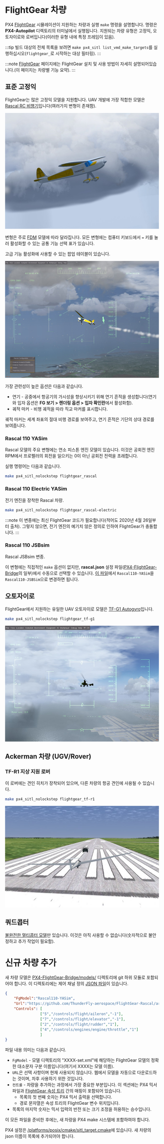 # FlightGear 차량

PX4 [FlightGear](../simulation/flightgear.md) 시뮬레이션이 지원하는 차량과 실행 `make` 명령을 설명합니다. 명령은 **PX4-Autopilot** 디렉토리의 터미널에서 실행됩니다. 지원되는 차량 유형은 고정익, 오토자이로와 로버입니다(이러한 유형 내에 특정 프레임이 있음).

:::tip
빌드 대상의 전체 목록을 보려면 `make px4_sitl list_vmd_make_targets`를 실행하십시오(`flightgear_`로 시작하는 대상 필터링).
:::

:::note
[FlightGear](../simulation/flightgear.md) 페이지에는 FlightGear 설치 및 사용 방법이 자세히 설명되어있습니다.(이 페이지는 차량별 기능 요약).
:::

<a id="standard_plane"></a>

## 표준 고정익

FlightGear는 많은 고정익 모델을 지원합니다. UAV 개발에 가장 적합한 모델은 [Rascal RC 비행기](https://github.com/ThunderFly-aerospace/FlightGear-Rascal)입니다(여러가지 변형이 존재함).

![FlightGear의 Rascal 고정익](../../assets/simulation/flightgear/vehicles/rascal110.jpg)

변형은 주로 [FDM](http://wiki.flightgear.org/Flight_Dynamics_Model) 모델에 따라 달라집니다. 모든 변형에는 컴퓨터 키보드에서 `=` 키를 눌러 활성화할 수 있는 공통 기능 선택 표가 있습니다.

고급 기능 활성화에 사용할 수 있는 팝업 테이블이 있습니다.

![Rascal 비행기 FlightGear 고급 옵션](../../assets/simulation/flightgear/vehicles/rascal_options.jpg)

가장 관련성이 높은 옵션은 다음과 같습니다.

* 연기 - 공중에서 항공기의 가시성을 향상시키기 위해 연기 흔적을 생성합니다(연기와 입자 옵션은 **FG 보기 > 렌더링 옵션 > 입자 확인란**에서 활성화함).
* 궤적 마커 - 비행 궤적을 따라 직교 마커를 표시합니다.

궤적 마커는 세계 좌표의 절대 비행 경로를 보여주고, 연기 흔적은 기단의 상대 경로를 보여줍니다.

### Rascal 110 YASim

Rascal 모델의 주요 변형에는 연소 피스톤 엔진 모델이 있습니다. 이것은 공회전 엔진 RPM에서 프로펠러의 회전을 일으키는 0이 아닌 공회전 전력을 초래합니다.

실행 명령어는 다음과 같습니다.

```sh
make px4_sitl_nolockstep flightgear_rascal
```


### Rascal 110 Electric YASim

전기 엔진을 장착한 Rascal 차량.

```sh
make px4_sitl_nolockstep flightgear_rascal-electric
```

:::note
이 변종에는 최신 FlightGear 코드가 필요합니다(적어도 2020년 4월 26일부터 출처). 그렇지 않으면, 전기 엔진의 예기치 않은 정의로 인하여 FlightGear가 충돌합니다.
:::

### Rascal 110 JSBsim

Rascal JSBsim 변종.

이 변형에는 직접적인 `make` 옵션이 없지만, **rascal.json** 설정 파일([PX4-FlightGear-Bridge](https://github.com/ThunderFly-aerospace/PX4-FlightGear-Bridge)의 일부)에서 수동으로 선택할 수 있습니다. [이 파일](https://github.com/ThunderFly-aerospace/PX4-FlightGear-Bridge/blob/master/models/rascal.json#L2)에서 `Rascal110-YASim`을 `Rascal110-JSBSim`으로 변경하면 됩니다.

<a id="autogyro"></a>

## 오토자이로

FlightGear에서 지원하는 유일한 UAV 오토자이로 모델은 [TF-G1 Autogyro](https://github.com/ThunderFly-aerospace/TF-G1)입니다.

```sh
make px4_sitl_nolockstep flightgear_tf-g1
```

![FlightGear의 TF-G1](../../assets/simulation/flightgear/vehicles/tf-g1.jpg)

<a id="ugv"></a>

## Ackerman 차량 (UGV/Rover)

### TF-R1 지상 지원 로버

이 로버에는 견인 히치가 장착되어 있으며, 다른 차량의 항공 견인에 사용될 수 있습니다.

```sh
make px4_sitl_nolockstep flightgear_tf-r1
```

![FlightGear의 TF-R1 로버](../../assets/simulation/flightgear/vehicles/tf-r1_towing.jpg)

<a id="quadrotor"></a>

## 쿼드콥터

[불완전한 멀티콥터 모델](https://github.com/ThunderFly-aerospace/FlightGear-TF-Mx1)만 있습니다. 이것은 아직 사용할 수 없습니다(숫자적으로 불안정하고 추가 작업이 필요함).


# 신규 차량 추가

새 차량 모델은 [PX4-FlightGear-Bridge/models/](https://github.com/PX4/PX4-FlightGear-Bridge/tree/master/models) 디렉토리에 git 하위 모듈로 포함되어야 합니다. 이 디렉토리에는 제어 채널 정의 [JSON 파일](https://github.com/PX4/PX4-FlightGear-Bridge/blob/master/models/rascal.json)이 있습니다.

```json
{
    "FgModel":"Rascal110-YASim",
    "Url":"https://github.com/ThunderFly-aerospace/FlightGear-Rascal/archive/master.zip",
    "Controls": [
                ["5","/controls/flight/aileron","-1"],
                ["7","/controls/flight/elevator","-1"],
                ["2","/controls/flight/rudder","1"],
                ["4","/controls/engines/engine/throttle","1"]
                ]
}
```

파일 내용 의미는 다음과 같습니다.

* `FgModel` - 모델 디렉토리의 "XXXX-set.xml"에 해당하는 FlightGear 모델의 정확한 대소문자 구분 이름입니다(여기서 XXXX는 모델 이름).
* `URL`은 선택 사항이며 현재 사용되지 않습니다. 웹에서 모델을 자동으로 다운로드하는 것이며, 차후 사용하기 위한 것입니다.
* `컨트롤` - 차량을 추가하는 과정에서 가장 중요한 부분입니다. 이 섹션에는 PX4 믹서 파일과 [FlightGear 속성 트리](http://wiki.flightgear.org/Property_tree) 간의 매핑이 포함되어 있습니다.
  * 목록의 첫 번째 숫자는 PX4 믹서 출력을 선택합니다.
  * 경로 문자열은 속성 트리의 FlightGear 변수 위치입니다.
 * 목록의 마지막 숫자는 믹서 입력의 반전 또는 크기 조정을 허용하는 승수입니다.

이 모든 파일을 준비한 후에는, 새 차량을 PX4 make 시스템에 포함하여야 합니다.

PX4 설정은 [/platforms/posix/cmake/sitl_target.cmake](https://github.com/PX4/PX4-Autopilot/blob/c5341da8137f460c84f47f0e38293667ea69a6cb/platforms/posix/cmake/sitl_target.cmake#L164-L171)에 있습니다. 새 차량의 json 이름이 목록에 추가되어야 합니다.
